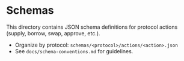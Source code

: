 # Schemas

This directory contains JSON schema definitions for protocol actions (supply, borrow, swap, approve, etc.).

- Organize by protocol: `schemas/<protocol>/actions/<action>.json`
- See `docs/schema-conventions.md` for guidelines.

